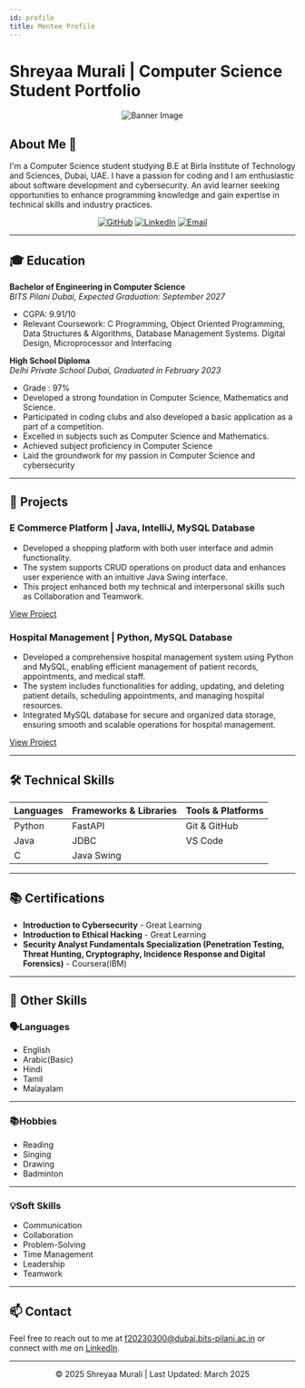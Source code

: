 ```yaml
---
id: profile
title: Mentee Profile
---
```


# Shreyaa Murali | Computer Science Student Portfolio 

<div align="center">
  <img src="https://avatars.githubusercontent.com/u/190090993?s=400&u=517e9aa7d3a590f8cc71a820c26915390768528b&v=4"alt="Banner Image">
</div>

## About Me 👋

I'm a Computer Science student studying B.E at Birla Institute of Technology and Sciences, Dubai, UAE. 
I have a passion for coding and I am enthusiastic about software development and cybersecurity. 
An avid learner seeking opportunities to enhance programming knowledge and gain expertise in technical skills and industry practices.

<div align="center">
  
[![GitHub](https://img.shields.io/badge/GitHub-100000?style=for-the-badge&logo=github&logoColor=white)](https://github.com/shreyaa1811)
[![LinkedIn](https://img.shields.io/badge/LinkedIn-0077B5?style=for-the-badge&logo=linkedin&logoColor=white)](https://linkedin.com/in/shreyaa18)
[![Email](https://img.shields.io/badge/Email-D14836?style=for-the-badge&logo=gmail&logoColor=white)](mailto:f20230300@dubai.bits-pilani.ac.in)

</div>

---

## 🎓 Education

**Bachelor of Engineering in Computer Science**  
*BITS Pilani Dubai, Expected Graduation: September 2027*
- CGPA: 9.91/10
- Relevant Coursework: C Programming, Object Oriented Programming, Data Structures & Algorithms, Database Management Systems. Digital Design, Microprocessor and Interfacing

**High School Diploma**  
*Delhi Private School Dubai, Graduated in February 2023*
- Grade : 97%
- Developed a strong foundation in Computer Science, Mathematics and Science.
- Participated in coding clubs and also developed a basic application as a part of a competition.
- Excelled in subjects such as Computer Science and Mathematics.
- Achieved subject proficiency in Computer Science
- Laid the groundwork for my passion in Computer Science and cybersecurity
---

## 🚀 Projects

###  E Commerce Platform | Java, IntelliJ, MySQL Database

- Developed a shopping platform with both user interface and admin functionality.  
- The system supports CRUD operations on product data and enhances user experience with an intuitive Java Swing interface. 
- This project enhanced both my technical and interpersonal skills such as Collaboration and Teamwork.

[View Project](https://github.com/shreyaa1811/Shopping-App-OOP) 

###  Hospital Management | Python, MySQL Database  

- Developed a comprehensive hospital management system using Python and MySQL, enabling efficient management of patient records, appointments, and medical staff.  
- The system includes functionalities for adding, updating, and deleting patient details, scheduling appointments, and managing hospital resources. 
- Integrated MySQL database for secure and organized data storage, ensuring smooth and scalable operations for hospital management.

[View Project](https://github.com/shreyaa1811/Hospital-Management) 

---

## 🛠️ Technical Skills

<div align="center">

| **Languages** | **Frameworks & Libraries** | **Tools & Platforms** |
|---------------|----------------------------|-----------------------|
| Python        | FastAPI                    | Git & GitHub          |
| Java          | JDBC                       | VS Code               |
| C             | Java Swing                 |                       |
         


</div>

---

## 📚 Certifications

- **Introduction to Cybersecurity** - Great Learning
- **Introduction to Ethical Hacking** - Great Learning
- **Security Analyst Fundamentals Specialization (Penetration Testing, Threat Hunting, Cryptography, Incidence Response and Digital Forensics)** - Coursera(IBM)

---
## 🎯 Other Skills
### 🗣️Languages
- English
- Arabic(Basic)
- Hindi
- Tamil
- Malayalam
---
### 📚Hobbies
- Reading
- Singing
- Drawing
- Badminton
---
### 💡Soft Skills
-  Communication 
- Collaboration 
- Problem-Solving 
- Time Management
- Leadership
- Teamwork
---

## 📫 Contact

Feel free to reach out to me at [f20230300@dubai.bits-pilani.ac.in](mailto:your.email@example.com) or connect with me on [LinkedIn](https://linkedin.com/in/shreyaa18).


---

<footer>
<div align="center">
  <p>© 2025 Shreyaa Murali | Last Updated: March 2025</p>
</div>
</footer>